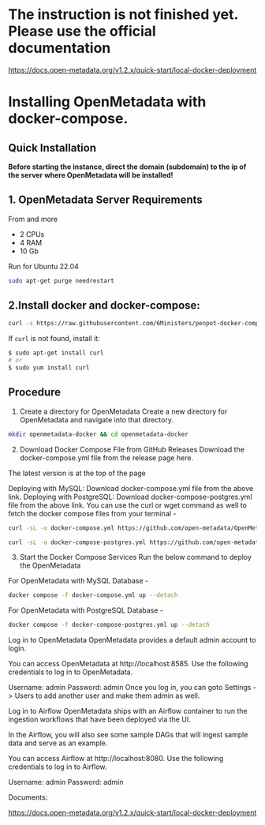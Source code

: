 # The instruction is not finished yet. Please use the official documentation

https://docs.open-metadata.org/v1.2.x/quick-start/local-docker-deployment

# Installing OpenMetadata with docker-compose.

## Quick Installation

**Before starting the instance, direct the domain (subdomain) to the ip of the server where OpenMetadata will be installed!**

## 1. OpenMetadata Server Requirements
From and more
- 2 CPUs
- 4 RAM 
- 10 Gb 

Run for Ubuntu 22.04

``` bash
sudo apt-get purge needrestart
```

## 2.Install docker and docker-compose:

``` bash
curl -s https://raw.githubusercontent.com/6Ministers/penpot-docker-compose-for-prototypes-apps/master/setup.sh | sudo bash -s
```

If `curl` is not found, install it:

``` bash
$ sudo apt-get install curl
# or
$ sudo yum install curl
```


## Procedure
1. Create a directory for OpenMetadata
Create a new directory for OpenMetadata and navigate into that directory.

``` bash
mkdir openmetadata-docker && cd openmetadata-docker
```

2. Download Docker Compose File from GitHub Releases
Download the docker-compose.yml file from the release page here.

The latest version is at the top of the page

Deploying with MySQL: Download docker-compose.yml file from the above link.
Deploying with PostgreSQL: Download docker-compose-postgres.yml file from the above link.
You can use the curl or wget command as well to fetch the docker compose files from your terminal -

``` bash
curl -sL -o docker-compose.yml https://github.com/open-metadata/OpenMetadata/releases/download/1.2.2-release/docker-compose.yml

curl -sL -o docker-compose-postgres.yml https://github.com/open-metadata/OpenMetadata/releases/download/1.2.2-release/docker-compose-postgres.yml
```

3. Start the Docker Compose Services
Run the below command to deploy the OpenMetadata

For OpenMetadata with MySQL Database -
``` bash
docker compose -f docker-compose.yml up --detach
```

For OpenMetadata with PostgreSQL Database -
``` bash
docker compose -f docker-compose-postgres.yml up --detach
```


Log in to OpenMetadata
OpenMetadata provides a default admin account to login.

You can access OpenMetadata at http://localhost:8585. Use the following credentials to log in to OpenMetadata.

Username: admin
Password: admin
Once you log in, you can goto Settings -> Users to add another user and make them admin as well.

Log in to Airflow
OpenMetadata ships with an Airflow container to run the ingestion workflows that have been deployed via the UI.

In the Airflow, you will also see some sample DAGs that will ingest sample data and serve as an example.

You can access Airflow at http://localhost:8080. Use the following credentials to log in to Airflow.

Username: admin
Password: admin

Documents:

https://docs.open-metadata.org/v1.2.x/quick-start/local-docker-deployment
